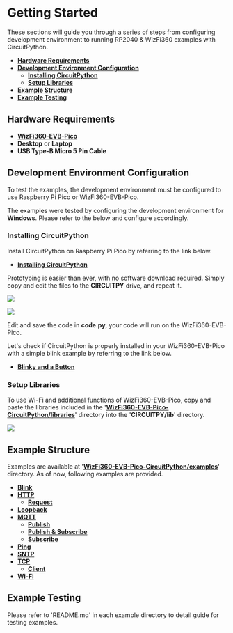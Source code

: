 # Getting Started

These sections will guide you through a series of steps from configuring development environment to running RP2040 & WizFi360 examples with CircuitPython.

- [**Hardware Requirements**](#hardware_requirements)
- [**Development Environment Configuration**](#development_environment_configuration)
    - [**Installing CircuitPython**](#installing_circuitpython)
    - [**Setup Libraries**](#setup_libraries)
- [**Example Structure**](#example_structure)
- [**Example Testing**](#example_testing)



<a name="hardware_requirements"></a>
## Hardware Requirements

- [**WizFi360-EVB-Pico**][link-wizfi360-evb-pico]
- **Desktop** or **Laptop**
- **USB Type-B Micro 5 Pin Cable**



<a name="development_environment_configuration"></a>
## Development Environment Configuration

To test the examples, the development environment must be configured to use Raspberry Pi Pico or WizFi360-EVB-Pico.

The examples were tested by configuring the development environment for **Windows**. Please refer to the below and configure accordingly.



<a name="installing_circuitpython"></a>
### Installing CircuitPython

Install CircuitPython on Raspberry Pi Pico by referring to the link below.

- [**Installing CircuitPython**][link-installing_circuitPython]

Prototyping is easier than ever, with no software download required. Simply copy and edit the files to the **CIRCUITPY** drive, and repeat it.

![][link-circuitpy_1]

![][link-circuitpy_2]

Edit and save the code in **code.py**, your code will run on the WizFi360-EVB-Pico.

Let's check if CircuitPython is properly installed in your WizFi360-EVB-Pico with a simple blink example by referring to the link below.

- [**Blinky and a Button**][link-blinky_and_a_button]



<a name="setup_libraries"></a>
### Setup Libraries

To use Wi-Fi and additional functions of WizFi360-EVB-Pico, copy and paste the libraries included in the '[**WizFi360-EVB-Pico-CircuitPython/libraries**][link-libraries]' directory into the '**CIRCUITPY/lib**' directory.

![][link-copy_and_paste_library]



<a name="example_structure"></a>
## Example Structure

Examples are available at '[**WizFi360-EVB-Pico-CircuitPython/examples**][link-examples]' directory. As of now, following examples are provided.

- [**Blink**][link-blink]
- [**HTTP**][link-http]
    - [**Request**][link-http_request]
- [**Loopback**][link-loopback]
- [**MQTT**][link-mqtt]
    - [**Publish**][link-mqtt_publish]
    - [**Publish & Subscribe**][link-mqtt_publish_subscribe]
    - [**Subscribe**][link-mqtt_subscribe]
- [**Ping**][link-ping]
- [**SNTP**][link-sntp]
- [**TCP**][link-tcp]
	- [**Client**][link-tcp_client]
- [**Wi-Fi**][link-wi-fi]



<a name="example_testing"></a>
## Example Testing

Please refer to 'README.md' in each example directory to detail guide for testing examples.



<!--
Link
-->

[link-wizfi360-evb-pico]: https://docs.wiznet.io/Product/Open-Source-Hardware/wizfi360-evb-pico
[link-installing_circuitpython]: https://learn.adafruit.com/getting-started-with-raspberry-pi-pico-circuitpython/circuitpython
[link-circuitpy_1]: https://github.com/Wiznet/WizFi360-EVB-Pico-CircuitPython/blob/main/static/images/getting_started/circuitpy_1.png
[link-circuitpy_2]: https://github.com/Wiznet/WizFi360-EVB-Pico-CircuitPython/blob/main/static/images/getting_started/circuitpy_2.png
[link-blinky_and_a_button]: https://learn.adafruit.com/getting-started-with-raspberry-pi-pico-circuitpython/blinky-and-a-button
[link-libraries]: https://github.com/Wiznet/WizFi360-EVB-Pico-CircuitPython/tree/main/libraries
[link-copy_and_paste_library]: https://github.com/Wiznet/WizFi360-EVB-Pico-CircuitPython/blob/main/static/images/getting_started/copy_and_paste_library.png
[link-examples]: https://github.com/Wiznet/WizFi360-EVB-Pico-CircuitPython/tree/main/examples
[link-blink]: https://github.com/Wiznet/WizFi360-EVB-Pico-CircuitPython/tree/main/examples/blink
[link-http]: https://github.com/Wiznet/WizFi360-EVB-Pico-CircuitPython/tree/main/examples/http
[link-http_request]: https://github.com/Wiznet/WizFi360-EVB-Pico-CircuitPython/tree/main/examples/http/request
[link-loopback]: https://github.com/Wiznet/WizFi360-EVB-Pico-CircuitPython/tree/main/examples/loopback
[link-mqtt]: https://github.com/Wiznet/WizFi360-EVB-Pico-CircuitPython/tree/main/examples/mqtt
[link-mqtt_publish]: https://github.com/Wiznet/WizFi360-EVB-Pico-CircuitPython/tree/main/examples/mqtt/publish
[link-mqtt_publish_subscribe]: https://github.com/Wiznet/WizFi360-EVB-Pico-CircuitPython/tree/main/examples/mqtt/publish_subscribe
[link-mqtt_subscribe]: https://github.com/Wiznet/WizFi360-EVB-Pico-CircuitPython/tree/main/examples/mqtt/subscribe
[link-ping]: https://github.com/Wiznet/WizFi360-EVB-Pico-CircuitPython/tree/main/examples/ping
[link-sntp]: https://github.com/Wiznet/WizFi360-EVB-Pico-CircuitPython/tree/main/examples/sntp
[link-tcp]: https://github.com/Wiznet/WizFi360-EVB-Pico-CircuitPython/tree/main/examples/tcp
[link-tcp_client]: https://github.com/Wiznet/WizFi360-EVB-Pico-CircuitPython/tree/main/examples/tcp/client
[link-wi-fi]: https://github.com/Wiznet/WizFi360-EVB-Pico-CircuitPython/tree/main/examples/wi-fi
